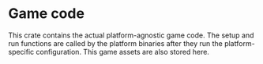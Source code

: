# Game code
This crate contains the actual platform-agnostic game code. The setup and run functions are called by the platform binaries after they run the platform-specific configuration.
This game assets are also stored here.
